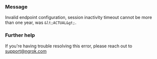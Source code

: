 
### Message
Invalid endpoint configuration, session inactivity timeout cannot be more than one year, was `&lt;ACTUAL&gt;`.

### Further help
If you're having trouble resolving this error, please reach out to [support@ngrok.com](mailto:support@ngrok.com?subject=Help%20with%20ERR_NGROK_1692)

